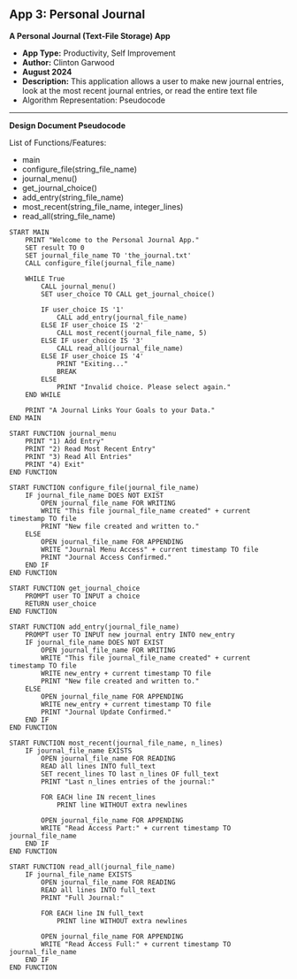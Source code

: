 ## App 3: Personal Journal

**A Personal Journal (Text-File Storage) App**  
- **App Type:** Productivity, Self Improvement
- **Author:** Clinton Garwood  
- **August 2024** 
- **Description:** This application allows a user to make new journal entries, look at the most recent journal entries, or read the entire text file
-  Algorithm Representation: Pseudocode
	
---

**Design Document Pseudocode**

List of Functions/Features:
- main
- configure_file(string_file_name)
- journal_menu()
- get_journal_choice()
- add_entry(string_file_name)
- most_recent(string_file_name, integer_lines)
- read_all(string_file_name)


``` plaintext 
START MAIN
    PRINT "Welcome to the Personal Journal App."
    SET result TO 0
    SET journal_file_name TO 'the_journal.txt'
    CALL configure_file(journal_file_name)

    WHILE True
        CALL journal_menu()
        SET user_choice TO CALL get_journal_choice()

        IF user_choice IS '1'
            CALL add_entry(journal_file_name)
        ELSE IF user_choice IS '2'
            CALL most_recent(journal_file_name, 5)
        ELSE IF user_choice IS '3'
            CALL read_all(journal_file_name)
        ELSE IF user_choice IS '4'
            PRINT "Exiting..."
            BREAK
        ELSE
            PRINT "Invalid choice. Please select again."
    END WHILE

    PRINT "A Journal Links Your Goals to your Data."
END MAIN
```

``` plaintext 
START FUNCTION journal_menu
    PRINT "1) Add Entry"
    PRINT "2) Read Most Recent Entry"
    PRINT "3) Read All Entries"
    PRINT "4) Exit"
END FUNCTION
```

``` plaintext 
START FUNCTION configure_file(journal_file_name)
    IF journal_file_name DOES NOT EXIST
        OPEN journal_file_name FOR WRITING
        WRITE "This file journal_file_name created" + current timestamp TO file
        PRINT "New file created and written to."
    ELSE
        OPEN journal_file_name FOR APPENDING
        WRITE "Journal Menu Access" + current timestamp TO file
        PRINT "Journal Access Confirmed."
    END IF
END FUNCTION

START FUNCTION get_journal_choice
    PROMPT user TO INPUT a choice
    RETURN user_choice
END FUNCTION
```

``` plaintext 
START FUNCTION add_entry(journal_file_name)
    PROMPT user TO INPUT new journal entry INTO new_entry
    IF journal_file_name DOES NOT EXIST
        OPEN journal_file_name FOR WRITING
        WRITE "This file journal_file_name created" + current timestamp TO file
        WRITE new_entry + current timestamp TO file
        PRINT "New file created and written to."
    ELSE
        OPEN journal_file_name FOR APPENDING
        WRITE new_entry + current timestamp TO file
        PRINT "Journal Update Confirmed."
    END IF
END FUNCTION
```

``` plaintext 
START FUNCTION most_recent(journal_file_name, n_lines)
    IF journal_file_name EXISTS
        OPEN journal_file_name FOR READING
        READ all lines INTO full_text
        SET recent_lines TO last n_lines OF full_text
        PRINT "Last n_lines entries of the journal:"

        FOR EACH line IN recent_lines
            PRINT line WITHOUT extra newlines

        OPEN journal_file_name FOR APPENDING
        WRITE "Read Access Part:" + current timestamp TO journal_file_name
    END IF
END FUNCTION
```

``` plaintext 
START FUNCTION read_all(journal_file_name)
    IF journal_file_name EXISTS
        OPEN journal_file_name FOR READING
        READ all lines INTO full_text
        PRINT "Full Journal:"

        FOR EACH line IN full_text
            PRINT line WITHOUT extra newlines

        OPEN journal_file_name FOR APPENDING
        WRITE "Read Access Full:" + current timestamp TO journal_file_name
    END IF
END FUNCTION
```
